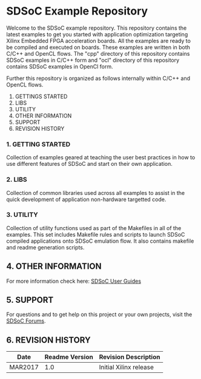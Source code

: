 SDSoC Example Repository 
===========================

Welcome to the SDSoC example repository. This repository contains the latest examples to get you started with application optimization targeting Xilinx Embedded FPGA acceleration boards. All the examples are ready to be compiled and executed on boards. These examples are written in both C/C++ and OpenCL flows. The "cpp" directory of this repository contains SDSoC examples in C/C++ form and "ocl" directory of this repository contains SDSoC examples in OpenCl form.

Further this repository is organized as follows internally within C/C++ and OpenCL flows.

1. GETTINGS STARTED
2. LIBS
3. UTILITY
4. OTHER INFORMATION
5. SUPPORT
6. REVISION HISTORY


### 1. GETTING STARTED

Collection of examples geared at teaching the user best practices in how to use different features of SDSoC and start on their own application. 

### 2. LIBS

Collection of common libraries used across all examples to assist in the quick development of application non-hardware targetted code. 

### 3. UTILITY

Collection of utility functions used as part of the Makefiles in all of the examples. This set includes Makefile rules and scripts to launch SDSoC compiled applications onto SDSoC emulation flow. It also contains makefile and readme generation scripts. 


## 4. OTHER INFORMATION

For more information check here:
[SDSoC User Guides][]

## 5. SUPPORT
For questions and to get help on this project or your own projects, visit the [SDSoC Forums][].

## 6. REVISION HISTORY

Date    | Readme Version | Revision Description
--------|----------------|-------------------------
MAR2017 | 1.0            | Initial Xilinx release



[SDSoC Forums]: https://forums.xilinx.com/t5/SDSoC-Development-Environment/bd-p/sdsoc
[SDSoC User Guides]: https://www.xilinx.com/support/documentation/sw_manuals/xilinx2016_4/ug1027-sdsoc-user-guide.pdf


